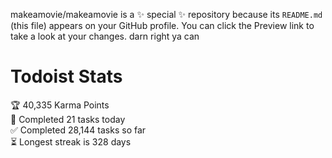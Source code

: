 makeamovie/makeamovie is a ✨ special ✨ repository because its `README.md` (this file) appears on your GitHub profile.
You can click the Preview link to take a look at your changes. darn right ya can

# Todoist Stats

<!-- TODO-IST:START -->
🏆  40,335 Karma Points           
🌸  Completed 21 tasks today           
✅  Completed 28,144 tasks so far           
⏳  Longest streak is 328 days
<!-- TODO-IST:END -->